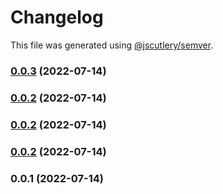 # Changelog

This file was generated using [@jscutlery/semver](https://github.com/jscutlery/semver).

### [0.0.3](https://github.com/yurikrupnik/nx-go-playground/compare/go-fiber-helpers-0.0.2...go-fiber-helpers-0.0.3) (2022-07-14)

### [0.0.2](https://github.com/yurikrupnik/nx-go-playground/compare/go-fiber-helpers-0.0.1...go-fiber-helpers-0.0.2) (2022-07-14)

### [0.0.2](https://github.com/yurikrupnik/nx-go-playground/compare/go-fiber-helpers-0.0.1...go-fiber-helpers-0.0.2) (2022-07-14)

### [0.0.2](https://github.com/yurikrupnik/nx-go-playground/compare/go-fiber-helpers-0.0.1...go-fiber-helpers-0.0.2) (2022-07-14)

### 0.0.1 (2022-07-14)
